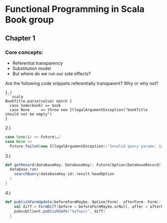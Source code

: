 # Functional Programming in Scala Book group

## Chapter 1 

### Core concepts: 

* Referential transparency 
* Substitution model 
* But where do we run our side effects? 

Are the following code snippets referentially transparent? Why or why not? 

```
1.) 
```scala
BookTitle.parse(value) match {
  case Some(book) => book
  case None     => throw new IllegalArgumentException("bookTitle should not be empty")
}
```

2.) 
```scala
case Some(i) => Future(…) 
case None =>
  Future.failed(new IllegalArgumentException(s"Invalid query params: $params"))
```

3.) 
```scala
def getRecord(databaseKey: DatabaseKey): Future[Option[DatabaseRecord]] = {
  database.run(
    searchQuery(databaseKey.id).result.headOption
  )
}
```
4.) 
```scala
def publishFormUpdate(beforeFormMaybe: Option[Form], afterForm: Form): Try[PublishResponse] = {
    val diff = FormDiff(before = beforeFormMaybe.orNull, after = afterForm)
    pubsubClient.publishSafe("myTopic", diff)
  }
```
